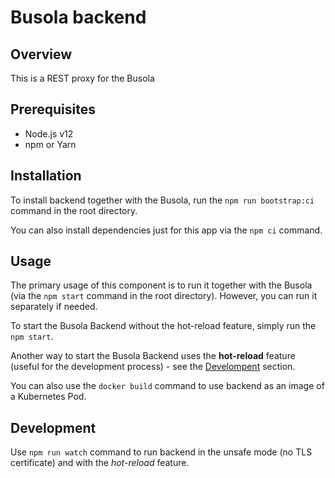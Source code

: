 # Busola backend

## Overview

This is a REST proxy for the Busola

## Prerequisites

- Node.js v12
- npm or Yarn

## Installation

To install backend together with the Busola, run the `npm run bootstrap:ci` command in the root directory.

You can also install dependencies just for this app via the `npm ci` command.

## Usage

The primary usage of this component is to run it together with the Busola (via the `npm start` command in the root directory). However, you can run it separately if needed.

To start the Busola Backend without the hot-reload feature, simply run the `npm start`.

Another way to start the Busola Backend uses the **hot-reload** feature (useful for the development process) - see the [Develompent](#development) section.

You can also use the `docker build` command to use backend as an image of a Kubernetes Pod.

## Development

Use `npm run watch` command to run backend in the unsafe mode (no TLS certificate) and with the _hot-reload_ feature.
